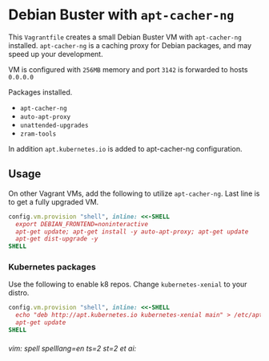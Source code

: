 # Debian Buster with `apt-cacher-ng`

This `Vagrantfile` creates a small Debian Buster VM with `apt-cacher-ng` installed. `apt-cacher-ng` is a caching proxy for Debian packages, and may speed up your development.

VM is configured with `256MB` memory and port `3142` is forwarded to hosts `0.0.0.0`

Packages installed.

* `apt-cacher-ng`
* `auto-apt-proxy`
* `unattended-upgrades`
* `zram-tools`

In addition `apt.kubernetes.io` is added to apt-cacher-ng configuration.

## Usage

On other Vagrant VMs, add the following to utilize `apt-cacher-ng`. Last line is to get a fully upgraded VM.

```ruby
config.vm.provision "shell", inline: <<-SHELL
  export DEBIAN_FRONTEND=noninteractive
  apt-get update; apt-get install -y auto-apt-proxy; apt-get update
  apt-get dist-upgrade -y
SHELL
```

### Kubernetes packages

Use the following to enable k8 repos. Change `kubernetes-xenial` to your distro.

```ruby
config.vm.provision "shell", inline: <<-SHELL
  echo "deb http://apt.kubernetes.io kubernetes-xenial main" > /etc/apt/sources.list.d/kubernetes.list
  apt-get update
SHELL
```



###### vim: spell spelllang=en ts=2 st=2 et ai:

